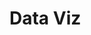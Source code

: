 # Data Viz
<!--
- Our next lecture  will be online on Saturday, 26 Oct, at 4:00 pm.
+ Google Meet link for the 1st part of the lecture: https://meet.google.com/onj-pkzn-tme
+ Google Meet link for the 2nd part of the lecture: https://meet.google.com/pay-eveb-ebt
+ - Our next lecture will be Next Thursday, 28 Nov, at Modereg 5
- There is no lecture tomorrow (5 Dec.)

-->

```diff

```



<!--
```diff
+  Wish you all good luck with your exams.
-  There is no data visualization lecture tomorrow, 03 October 2024. 
```
-->
<!-- We finished the lectures.-->

<!--
### Zoom Link
https://us05web.zoom.us/j/83518532308?pwd=NXNJVXRTZmQ0dnhuU3A5ODNtanBRUT09
```diff
+ Our next lecture will be on Tuesday at 7:00 pm.
```
-->

<!--
```diff
+ The lecturer of Sunday 05th November
- will be postponed to another date
```
-->

<!--
```diff
+ You can enter the lecture after we start,
- ONLY from the BACK Door of the lecturer's room.
```
-->

<!--
### Sunday 26 Nov. Note

```diff
-  Due to the other years' exams, our lecture will be postponed 
```
-->


<!--
### For graduation projects
Please check https://github.com/FCAI-B/gp.
-->
<!--
### Zoom Link

```diff
- ...
```
https://us05web.zoom.us/j/84567940896?pwd=MFFrbjl2MkdoQnMwMHdtWjJjbCs5dz09
-->

<!--
## Lectures
- **Lecture 1** 
  - File "DV-01.pdf" https://raw.githubusercontent.com/fcai-b/dv/main/DV-01.pdf
-->
